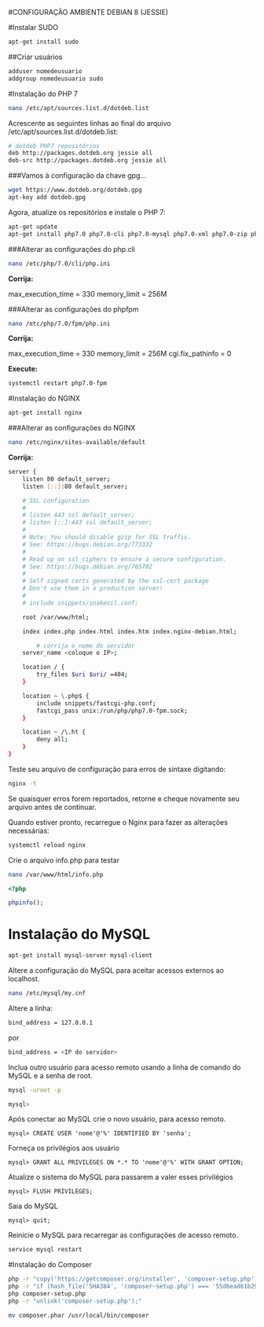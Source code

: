 #CONFIGURAÇÃO AMBIENTE DEBIAN 8 (JESSIE)

#Instalar SUDO

```bash
apt-get install sudo
```

##Criar usuários

```bash
adduser nomedeusuario
addgroup nomedeusuario sudo
```

#Instalação do PHP 7

```bash
nano /etc/apt/sources.list.d/dotdeb.list
```

Acrescente as seguintes linhas ao final do arquivo /etc/apt/sources.list.d/dotdeb.list:

```bash
# dotdeb PHP7 repositórios
deb http://packages.dotdeb.org jessie all
deb-src http://packages.dotdeb.org jessie all
```

###Vamos à configuração da chave gpg…

```bash
wget https://www.dotdeb.org/dotdeb.gpg
apt-key add dotdeb.gpg
```

Agora, atualize os repositórios e instale o PHP 7:

```bash
apt-get update
apt-get install php7.0 php7.0-cli php7.0-mysql php7.0-xml php7.0-zip php7.0-soap php7.0-curl php7.0-mcrypt php7.0-gd php7.0-mbstring php7.0-json php7.0-bcmath php7.0-fpm php7.0-opcache php7.0-sqlite3

```

###Alterar as configurações do php.cli

```bash
nano /etc/php/7.0/cli/php.ini
```

**Corrija:**

max_execution_time = 330
memory_limit = 256M

###Alterar as configurações do phpfpm

```bash
nano /etc/php/7.0/fpm/php.ini
```

**Corrija:**

max_execution_time = 330
memory_limit = 256M
cgi.fix_pathinfo = 0

**Execute:**

``` bash
systemctl restart php7.0-fpm
```

#Instalação do NGINX

```bash
apt-get install nginx
```

###Alterar as configurações do NGINX

```bash
nano /etc/nginx/sites-available/default
```

**Corrija:**

```bash
server {
	listen 80 default_server;
	listen [::]:80 default_server;

	# SSL configuration
	#
	# listen 443 ssl default_server;
	# listen [::]:443 ssl default_server;
	#
	# Note: You should disable gzip for SSL traffic.
	# See: https://bugs.debian.org/773332
	#
	# Read up on ssl_ciphers to ensure a secure configuration.
	# See: https://bugs.debian.org/765782
	#
	# Self signed certs generated by the ssl-cert package
	# Don't use them in a production server!
	#
	# include snippets/snakeoil.conf;

	root /var/www/html;

	index index.php index.html index.htm index.nginx-debian.html;

        # corrija o nome do servidor
	server_name <coloque o IP>;

	location / {
		try_files $uri $uri/ =404;
	}

	location ~ \.php$ {
		include snippets/fastcgi-php.conf;
		fastcgi_pass unix:/run/php/php7.0-fpm.sock;
	}

	location ~ /\.ht {
		deny all;
	}
}
```


Teste seu arquivo de configuração para erros de sintaxe digitando:

```bash
nginx -t
```

Se quaisquer erros forem reportados, retorne e cheque novamente seu arquivo antes de continuar.

Quando estiver pronto, recarregue o Nginx para fazer as alterações necessárias:

```bash
systemctl reload nginx
```

Crie o arquivo info.php para testar

```bash
nano /var/www/html/info.php
```

```php
<?php

phpinfo();

```
# Instalação do MySQL

```bash
apt-get install mysql-server mysql-client
```
Altere a configuração do MySQL para aceitar acessos externos ao localhost.

```bash
nano /etc/mysql/my.cnf
```
Altere a linha:
```bash
bind_address = 127.0.0.1
```
por
```bash
bind_address = <IP do servidor>
```
Inclua outro usuário para acesso remoto usando a linha de comando do MySQL e a senha de root.

```bash
mysql -uroot -p

mysql>
```
Após conectar ao MySQL crie o novo usuário, para acesso remoto.
```mysql
mysql> CREATE USER 'nome'@'%' IDENTIFIED BY 'senha';
```
Forneça os privilégios aos usuário
```mysql
mysql> GRANT ALL PRIVILEGES ON *.* TO 'nome'@'%' WITH GRANT OPTION;
```
Atualize o sistema do MySQL para passarem a valer esses privilégios
```mysql
mysql> FLUSH PRIVILEGES;
```
Saia do MySQL
```mysql
mysql> quit;
```

Reinicie o MySQL para recarregar as configurações de acesso remoto.
```bash
service mysql restart
```

#Instalação do Composer

```bash
php -r "copy('https://getcomposer.org/installer', 'composer-setup.php');"
php -r "if (hash_file('SHA384', 'composer-setup.php') === '55d6ead61b29c7bdee5cccfb50076874187bd9f21f65d8991d46ec5cc90518f447387fb9f76ebae1fbbacf329e583e30') { echo 'Installer verified'; } else { echo 'Installer corrupt'; unlink('composer-setup.php'); } echo PHP_EOL;"
php composer-setup.php
php -r "unlink('composer-setup.php');"
```

```bash
mv composer.phar /usr/local/bin/composer
```